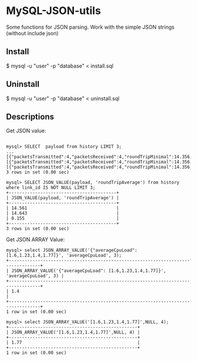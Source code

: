 MySQL-JSON-utils
================

Some functions for JSON parsing. 
Work with the simple JSON strings (without include json)


## Install
$ mysql -u "user" -p "database" < install.sql

## Uninstall
$ mysql -u "user" -p "database" < uninstall.sql

## Descriptions

Get JSON value:
```

mysql> SELECT  payload from history LIMIT 3;
...
[{"packetsTransmitted":4,"packetsReceived":4,"roundTripMinimal":14.356,"roundTripAverage":14.561,"roundTripMaximum":14.722}] 
[{"packetsTransmitted":4,"packetsReceived":4,"roundTripMinimal":14.356,"roundTripAverage":14.643,"roundTripMaximum":14.722}] 
[{"packetsTransmitted":4,"packetsReceived":4,"roundTripMinimal":14.356,"roundTripAverage":0.155,"roundTripMaximum":14.722}] 
3 rows in set (0.00 sec)

mysql> SELECT JSON_VALUE(payload, 'roundTripAverage') from history where link_id IS NOT NULL LIMIT 3;
+-----------------------------------------+
| JSON_VALUE(payload, 'roundTripAverage') |
+-----------------------------------------+
| 14.561                                  |
| 14.643                                  |
| 0.155                                   |
+-----------------------------------------+
3 rows in set (0.00 sec)

```

Get JSON ARRAY Value:
```
mysql> select JSON_ARRAY_VALUE('{"averageCpuLoad": [1.6,1.23,1.4,1.77]}', 'averageCpuLoad', 3);
+----------------------------------------------------------------------------------+
| JSON_ARRAY_VALUE('{"averageCpuLoad": [1.6,1.23,1.4,1.77]}', 'averageCpuLoad', 3) |
+----------------------------------------------------------------------------------+
| 1.4                                                                              |
+----------------------------------------------------------------------------------+
1 row in set (0.00 sec)

mysql> select JSON_ARRAY_VALUE('[1.6,1.23,1.4,1.77]',NULL, 4);
+-------------------------------------------------+
| JSON_ARRAY_VALUE('[1.6,1.23,1.4,1.77]',NULL, 4) |
+-------------------------------------------------+
| 1.77                                            |
+-------------------------------------------------+
1 row in set (0.00 sec)
```



